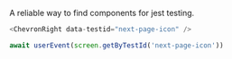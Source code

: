 A reliable way to find components for jest testing.

```ts
<ChevronRight data-testid="next-page-icon" />
```

```ts
await userEvent(screen.getByTestId('next-page-icon'))
```